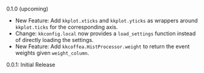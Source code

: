 0.1.0 (upcoming)
  - New Feature: Add `kkplot.xticks` and `kkplot.yticks` as wrappers around `kkplot.ticks` for the corresponding axis.
  - Change: `kkconfig.local` now provides a `load_settings` function instead of directly loading the settings.
  - New Feature: Add `kkcoffea.HistProcessor.weight` to return the event weights given `weight_column`.

0.0.1: Initial Release
